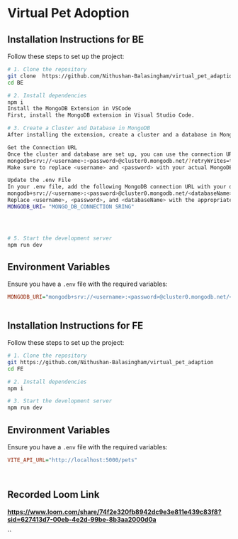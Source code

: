 
# Virtual Pet Adoption

## Installation Instructions for BE


Follow these steps to set up the project:

```sh
# 1. Clone the repository 
git clone  https://github.com/Nithushan-Balasingham/virtual_pet_adaption
cd BE

# 2. Install dependencies
npm i
Install the MongoDB Extension in VSCode
First, install the MongoDB extension in Visual Studio Code.

# 3. Create a Cluster and Database in MongoDB
After installing the extension, create a cluster and a database in MongoDB.

Get the Connection URL
Once the cluster and database are set up, you can use the connection URL to connect to the database. The URL will look like this:
mongodb+srv://<username>:<password>@cluster0.mongodb.net/?retryWrites=true&w=majority
Make sure to replace <username> and <password> with your actual MongoDB credentials.

Update the .env File
In your .env file, add the following MongoDB connection URL with your database name:
mongodb+srv://<username>:<password>@cluster0.mongodb.net/<databaseName>?retryWrites=true&w=majority
Replace <username>, <password>, and <databaseName> with the appropriate values.
MONGODB_URI= "MONGO_DB_CONNECTION SRING"




# 5. Start the development server
npm run dev
```

## Environment Variables
Ensure you have a `.env` file with the required variables:

```ini
MONGODB_URI="mongodb+srv://<username>:<password>@cluster0.mongodb.net/<databaseName>?retryWrites=true&w=majority"



```
## Installation Instructions for FE

Follow these steps to set up the project:

```sh
# 1. Clone the repository 
git https://github.com/Nithushan-Balasingham/virtual_pet_adaption
cd FE

# 2. Install dependencies
npm i

# 3. Start the development server
npm run dev
```

## Environment Variables
Ensure you have a `.env` file with the required variables:

```ini
VITE_API_URL="http://localhost:5000/pets"




```
## Recorded Loom Link
**https://www.loom.com/share/74f2e320fb8942dc9e3e811e439c83f8?sid=627413d7-00eb-4e2d-99be-8b3aa2000d0a**

``
